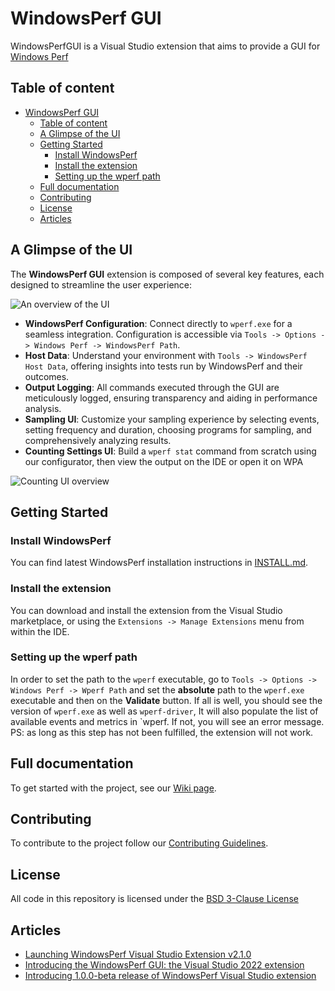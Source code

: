 # WindowsPerf GUI

WindowsPerfGUI is a Visual Studio extension that aims to provide a GUI for [Windows Perf](https://gitlab.com/Linaro/WindowsPerf/windowsperf)

## Table of content

- [WindowsPerf GUI](#windowsperf-gui)
  - [Table of content](#table-of-content)
  - [A Glimpse of the UI](#a-glimpse-of-the-ui)
  - [Getting Started](#getting-started)
    - [Install WindowsPerf](#install-windowsperf)
    - [Install the extension](#install-the-extension)
    - [Setting up the wperf path](#setting-up-the-wperf-path)
  - [Full documentation](#full-documentation)
  - [Contributing](#contributing)
  - [License](#license)
  - [Articles](#articles)

## A Glimpse of the UI

The **WindowsPerf GUI** extension is composed of several key features, each designed to streamline the user experience:

![An overview of the UI](https://gitlab.com/-/project/47090392/uploads/8fa3be9ccd52623a00ed4469bc8366f6/image__11_.png)

- **WindowsPerf Configuration**: Connect directly to `wperf.exe` for a seamless integration. Configuration is accessible via `Tools -> Options -> Windows Perf -> WindowsPerf Path`.
- **Host Data**: Understand your environment with `Tools -> WindowsPerf Host Data`, offering insights into tests run by WindowsPerf and their outcomes.
- **Output Logging**: All commands executed through the GUI are meticulously logged, ensuring transparency and aiding in performance analysis.
- **Sampling UI**: Customize your sampling experience by selecting events, setting frequency and duration, choosing programs for sampling, and comprehensively analyzing results.
- **Counting Settings UI**: Build a `wperf stat` command from scratch using our configurator, then view the output on the IDE or open it on WPA

![Counting UI overview](https://gitlab.com/-/project/47090392/uploads/d86f6b0c9ce28e772f41bf0c1dbaa4cb/image.png)

## Getting Started

### Install WindowsPerf

You can find latest WindowsPerf installation instructions in [INSTALL.md](https://gitlab.com/Linaro/WindowsPerf/windowsperf/-/blob/main/INSTALL.md?ref_type=heads).

### Install the extension

You can download and install the extension from the Visual Studio marketplace, or using the `Extensions -> Manage Extensions` menu from within the IDE.

### Setting up the wperf path

In order to set the path to the `wperf` executable, go to `Tools -> Options -> Windows Perf -> Wperf Path` and set the **absolute** path to the `wperf.exe` executable and then on the **Validate** button. If all is well, you should see the version of `wperf.exe` as well as `wperf-driver`, It will also populate the list of available events and metrics in `wperf. If not, you will see an error message.
PS: as long as this step has not been fulfilled, the extension will not work.

## Full documentation

To get started with the project, see our [Wiki page](https://gitlab.com/Linaro/WindowsPerf/vs-extension/-/wikis/home).

## Contributing

To contribute to the project follow our [Contributing Guidelines](https://gitlab.com/Linaro/WindowsPerf/vs-extension/-/blob/v2.0.0/CONTRIBUTING.md?ref_type=tags).

## License

All code in this repository is licensed under the [BSD 3-Clause License](https://gitlab.com/Linaro/WindowsPerf/vs-extension/-/blob/v2.0.0/LICENSE?ref_type=tags)

## Articles

- [Launching WindowsPerf Visual Studio Extension v2.1.0](https://www.linaro.org/blog/launching--windowsperf-visual-studio-extension-v210/)
- [Introducing the WindowsPerf GUI: the Visual Studio 2022 extension](https://www.linaro.org/blog/introducing-the-windowsperf-gui-the-visual-studio-2022-extension/)
- [Introducing 1.0.0-beta release of WindowsPerf Visual Studio extension](https://www.linaro.org/blog/introducing-1-0-0-beta-release-of-windowsperf-visual-studio-extension/)
